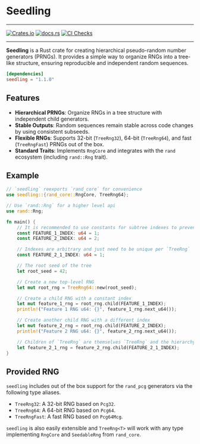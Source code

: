 ﻿# Seedling

---

[![Crates.io](https://img.shields.io/crates/v/seedling.svg?color=orange)](https://crates.io/crates/seedling)
[![docs.rs](https://img.shields.io/badge/docs-latest-blue.svg)](https://docs.rs/seedling)
[![CI Checks](https://github.com/terahlunah/seedling/actions/workflows/rust.yml/badge.svg?branch=master)](https://github.com/terahlunah/seedling/actions/workflows/rust.yml)

---

**Seedling** is a Rust crate for creating hierarchical pseudo-random number generators (PRNGs).
It provides a simple way to organize RNGs into a tree-like structure, ensuring reproducible and independent random
sequences.

```toml
[dependencies]
seedling = "1.1.0"
```

## Features

- **Hierarchical PRNGs**: Organize RNGs in a tree structure with independent child generators.
- **Stable Outputs**: Random sequences remain stable across code changes by using consistent subseeds.
- **Flexible RNGs**: Supports 32-bit (`TreeRng32`), 64-bit (`TreeRng64`), and fast (`TreeRngFast`) PRNGs out of the box.
- **Standard Traits**: Implements `RngCore` and integrates with the `rand` ecosystem (including `rand::Rng` trait).

## Example

```rust
// `seedling` reexports `rand_core` for convenience
use seedling::{rand_core::RngCore, TreeRng64};

// Use `rand::Rng` for a higher level api
use rand::Rng;

fn main() {
    // It is recommended to use constants for subtree indexes to prevent accidental index changes
    const FEATURE_1_INDEX: u64 = 1;
    const FEATURE_2_INDEX: u64 = 2;

    // Indexes are arbitrary and just need to be unique per `TreeRng`
    const FEATURE_2_1_INDEX: u64 = 1;

    // The root seed of the tree
    let root_seed = 42;

    // Create a new top-level RNG
    let mut root_rng = TreeRng64::new(root_seed);

    // Create a child RNG with a constant index
    let mut feature_1_rng = root_rng.child(FEATURE_1_INDEX);
    println!("Feature 1 RNG u64: {}", feature_1_rng.next_u64());

    // Create another child RNG with a different index
    let mut feature_2_rng = root_rng.child(FEATURE_2_INDEX);
    println!("Feature 2 RNG u64: {}", feature_2_rng.next_u64());

    // Children of `TreeRng` are themselves `TreeRng` and the hierarchy can grow to arbitrary depth
    let feature_2_1_rng = feature_2_rng.child(FEATURE_2_1_INDEX);
}
```

## Provided RNG

`seedling` includes out of the box support for the `rand_pcg` generators via the following type aliases.

- `TreeRng32`: A 32-bit RNG based on `Pcg32`.
- `TreeRng64`: A 64-bit RNG based on `Pcg64`.
- `TreeRngFast`: A fast RNG based on `Pcg64Mcg`.

`seedling` is also easily extensible and `TreeRng<T>` will work with any type implementing `RngCore` and `SeedableRng`
from `rand_core`.
